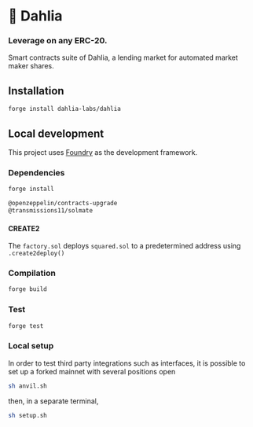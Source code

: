 # 🌺 Dahlia

### Leverage on any ERC-20.

Smart contracts suite of Dahlia, a lending market for automated market maker shares.

## Installation


```bash
forge install dahlia-labs/dahlia
```

## Local development

This project uses [Foundry](https://github.com/foundry-rs/foundry) as the development framework.

### Dependencies

```bash
forge install

@openzeppelin/contracts-upgrade
@transmissions11/solmate
```

#### CREATE2

The `factory.sol` deploys `squared.sol` to a predetermined address using `.create2deploy()`

### Compilation

```bash
forge build
```

### Test

```bash
forge test
```

### Local setup

In order to test third party integrations such as interfaces, it is possible to set up a forked mainnet with several positions open

```bash
sh anvil.sh
```

then, in a separate terminal,

```bash
sh setup.sh
```
